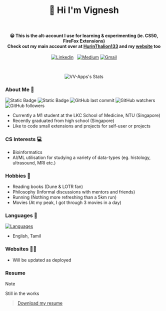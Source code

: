 <h1 align='center'>
  👋 Hi I'm Vignesh
</h1>

<br>

<h4 align="center">
  😀 This is the alt-account I use for learning & experimenting (ie. CS50, FireFox Extensions) 
  <br>Check out my main account over at <a href="https://github.com/HurinThalion133">HurinThalion133</a> and my <a href="https://example.com">website</a> too  </br>
</h4>

<p align='center'>
  <a href="https://www.linkedin.com/in/vignesh-nush/"><img alt="Linkedin" src="https://img.shields.io/badge/LinkedIn-0077B5?style=for-the-badge&logo=linkedin&logoColor=white" /></a>
  &nbsp;
  <a href="https://medium.com/@tarannatar13"><img alt="Medium" src="https://img.shields.io/badge/Medium-12100E?style=for-the-badge&logo=medium&logoColor=white" /></a>
 <a href="mailto:tarannatar13@gmail.com"><img alt="Gmail" src="https://img.shields.io/badge/Gmail-D14836?style=for-the-badge&logo=gmail&logoColor=white" /></a>

</p>
<br />

<p align='center'>
<img src="https://github-readme-stats.vercel.app/api?username=VV-Apps&theme=vue-dark&show_icons=true&hide_border=true&count_private=true" alt="VV-Apps's Stats">
</p>

### About Me 🌟
![Static Badge](https://img.shields.io/badge/NUSH_Alumni-blue)
![Static Badge](https://img.shields.io/badge/LKCSoM_Student-blue)
![GitHub last commit](https://img.shields.io/github/last-commit/VV-Apps/Readme)
![GitHub watchers](https://img.shields.io/github/watchers/VV-Apps/Readme)
![GitHub followers](https://img.shields.io/github/followers/VV-Apps)

 - Currently a M1 student at the LKC School of Medicine, NTU (Singapore)
 - Recently graduated from high school (Singapore)
 - Like to code small extensions and projects for self-user or projects

### CS Interests 💻
  - Bioinformatics
  - AI/ML utilisation for studying a variety of data-types (eg. histology, ultrasound, MRI etc.)

### Hobbies 🙌
  - Reading books (Dune & LOTR fan)
  - Philosophy (Informal discussions with mentors and friends)
  - Running (Nothing more refreshing than a 5km run)
  - Movies (At my peak, I got through 3 movies in a day)

### Languages 📣
[![Languages](https://skillicons.dev/icons?i=py,github,git,mysql,java,html,css,bootstrap)](https://skillicons.dev)
  - English, Tamil

### Websites 👨‍💻
  - Will be updated as deployed

### Resume
> [!NOTE]
> Still in the works

> <a href="" download>Download my resume</a>

